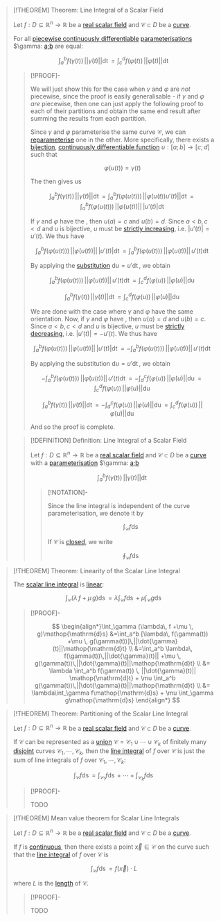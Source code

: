 >[!THEOREM] Theorem: Line Integral of a Scalar Field
>
>Let $f: D \subseteq \mathbb{R}^n \to \mathbb{R}$ be a [real scalar field](../Real%20Scalar%20Field.md) and $\mathcal{C} \subset D$ be a [curve](../../../../../Geometry/Euclidean%20Geometry/Curves/Curve.md).
>
>For all [piecewise continuously differentiable](../../Real%20Vector%20Functions/Differentiation/Partial%20Derivatives%20of%20Real%20Vector%20Functions.md) [parameterisations](../../Curve%20Parameterisations/Curve%20Parameterisation.md) $\gamma: [a;b](../../../Univariate%20Real%20Analysis/Integration/Definite%20Integrals/Definite%20Integral.md) are equal:
>
>$$
>\int_a^b f(\gamma(t))\, ||\dot\gamma (t)||\mathop{\mathrm{d}t} = \int_c^d f(\varphi(t))\, ||\dot\varphi (t)||\mathop{\mathrm{d}t}
>$$
>
>>[!PROOF]-
>>
>>We will just show this for the case when $\gamma$ and $\varphi$ are *not* piecewise, since the proof is easily generalisable - if $\gamma$ and $\varphi$ *are* piecewise, then one can just apply the following proof to each of their partitions and obtain the same end result after summing the results from each partition.
>>
>>Since $\gamma$ and $\varphi$ parameterise the same curve $\mathcal{C}$, we can [reparameterise](../../../../../Geometry/Euclidean%20Geometry/Curves/Curve.md) one in the other. More specifically, there exists a [bijection](../../../../Functions/Types%20of%20Functions/Bijection.md), [continuously differentiable function](../../../Univariate%20Real%20Analysis/Differentiation/Differentiability%20of%20Real%20Functions.md) $u: [a;b] \to [c;d]$ such that
>>
>>$$
>>\varphi(u(t)) = \gamma (t)
>>$$
>>
>>The [](../../Curve%20Parameterisations/Differentiation/Differentiation%20Rules%20for%20Curve%20Parameterisations.md#^chainrule) then gives us
>>
>>$$
>>\int_a^b f(\gamma(t))\, ||\dot\gamma (t)||\mathop{\mathrm{d}t} = \int_a^b f(\varphi(u(t)))\, ||\dot\varphi (u(t)) u'(t)|| \mathop{\mathrm{d}t} =  \int_a^b f(\varphi(u(t)))\, ||\dot\varphi (u(t))|| \, |u'(t)|\mathop{\mathrm{d}t}
>>$$
>>
>>If $\gamma$ and $\varphi$ have the [](../../../../../Geometry/Euclidean%20Geometry/Curves/Curve.md#^orientation), then $u(a) = c$ and $u(b) = d$. Since $a \lt b, c \lt d$ and $u$ is bijective, $u$ must be [strictly increasing](../../../Univariate%20Real%20Analysis/Real%20Functions/Monotony/Monotony%20of%20Real%20Functions.md), i.e. $|u'(t)| = u'(t)$. We thus have
>>
>>$$
>>\int_a^b f(\varphi(u(t)))\, ||\dot\varphi (u(t))|| \, |u'(t)|\mathop{\mathrm{d}t} = \int_a^b f(\varphi(u(t))) \, ||\dot\varphi (u(t))|| \, u'(t)\mathop{\mathrm{d}t}
>>$$
>>
>>By applying the [substitution](../../../Univariate%20Real%20Analysis/Differentiation/Differentiation%20Rules.md) $\mathrm{d}u = u' \mathop{\mathrm{d}t}$, we obtain 
>>
>>$$
>>\int_a^b f(\varphi(u(t)))\, ||\dot\varphi (u(t))|| \, u'(t)\mathop{\mathrm{d}t} = \int_c^d f(\varphi(u))\, ||\dot \varphi(u)|| \mathop{\mathrm{d}u}
>>$$
>>
>>$$
>>\int_a^b f(\gamma(t))\, ||\dot\gamma (t)||\mathop{\mathrm{d}t} = \int_c^d f(\varphi(u))\, ||\dot \varphi(u)|| \mathop{\mathrm{d}u}
>>$$
>>
>>We are done with the case where $\gamma$ and $\varphi$ have the same orientation. Now, if $\gamma$ and $\varphi$ have [](../../../../../Geometry/Euclidean%20Geometry/Curves/Curve.md#^orientation), then $u(a) = d$ and $u(b) = c$. Since $a \lt b, c \lt d$ and $u$ is bijective, $u$ must be [strictly decreasing](../../../Univariate%20Real%20Analysis/Real%20Functions/Monotony/Monotony%20of%20Real%20Functions.md), i.e. $|u'(t)| = -u'(t)$. We thus have
>>
>>$$
>>\int_a^b f(\varphi(u(t)))\, ||\dot\varphi (u(t))|| \, |u'(t)|\mathop{\mathrm{d}t} = - \int_a^b f(\varphi(u(t)))\, ||\dot\varphi (u(t))|| \, u'(t)\mathop{\mathrm{d}t}
>>$$
>>
>>By applying the substitution $\mathrm{d}u = u' \mathop{\mathrm{d}t}$, we obtain 
>>
>>$$
>>-\int_a^b f(\varphi(u(t)))\, ||\dot\varphi (u(t))|| \, u'(t)\mathop{\mathrm{d}t} = - \int_d^c f(\varphi(u))\, ||\dot \varphi(u)|| \mathop{\mathrm{d}u} = \int_c^d f(\varphi(u))\, ||\dot \varphi(u)|| \mathop{\mathrm{d}u}
>>$$
>>
>>$$
>>\int_a^b f(\gamma(t))\, ||\dot\gamma (t)||\mathop{\mathrm{d}t} = - \int_d^c f(\varphi(u))\, ||\dot \varphi(u)|| \mathop{\mathrm{d}u} = \int_c^d f(\varphi(u))\, ||\dot \varphi(u)|| \mathop{\mathrm{d}u}
>>$$
>>
>>And so the proof is complete.
>>
>
>>[!DEFINITION] Definition: Line Integral of a Scalar Field
>>
>>Let $f: D \subseteq \mathbb{R}^n \to \mathbb{R}$ be a [real scalar field](../Real%20Scalar%20Field.md) and $\mathcal{C} \subset D$ be a [curve](../../../../../Geometry/Euclidean%20Geometry/Curves/Curve.md) with a [parameterisation](../../Curve%20Parameterisations/Curve%20Parameterisation.md) $\gamma: [a;b](../../../Univariate%20Real%20Analysis/Integration/Definite%20Integrals/Definite%20Integral.md)
>>
>>$$
>>\int_a^b f(\gamma(t))\, ||\dot\gamma (t)||\mathop{\mathrm{d}t}
>>$$
>>
>>>[!NOTATION]-
>>>
>>>Since the line integral is independent of the curve parameterisation, we denote it by
>>>
>>>$$
>>>\int_\mathcal{C} f \mathop{\mathrm{d}s}
>>>$$
>>>
>>>If $\mathcal{C}$ is [closed](../../../../../Geometry/Euclidean%20Geometry/Curves/Closed%20Curve.md), we write
>>>
>>>$$
>>>\oint_\mathcal{C} f \mathop{\mathrm{d}s}
>>>$$
>>>
>>
>

>[!THEOREM] Theorem: Linearity of the Scalar Line Integral
>
>The [scalar line integral](Line%20Integrals%20of%20Scalar%20Fields.md) is [linear](../../../../../Algebra/Linear%20Algebra/Linear%20Transformations/Linear%20Transformation.md):
>
>$$
>\int_\mathcal{C} (\lambda\, f +\mu \, g)\mathop{\mathrm{d}s} = \lambda\int_\mathcal{C} f\mathop{\mathrm{d}s} + \mu \int_\mathcal{C} g\mathop{\mathrm{d}s}
>$$
>
>>[!PROOF]-
>>
>>$$
>>\begin{align*}\int_\gamma (\lambda\, f +\mu \, g)\mathop{\mathrm{d}s} &=\int_a^b [\lambda\, f(\gamma(t)) +\mu \, g(\gamma(t))]\,||\dot{\gamma}(t)||\mathop{\mathrm{d}t} \\ &=\int_a^b \lambda\, f(\gamma(t))\,||\dot{\gamma}(t)|| +\mu \, g(\gamma(t))\,||\dot{\gamma}(t)||\mathop{\mathrm{d}t} \\ &= \lambda \int_a^b f(\gamma(t)) \, ||\dot{\gamma}(t)|| \mathop{\mathrm{d}t} + \mu \int_a^b g(\gamma(t))\,||\dot{\gamma}(t)||\mathop{\mathrm{d}t} \\ &= \lambda\int_\gamma f\mathop{\mathrm{d}s} + \mu \int_\gamma g\mathop{\mathrm{d}s} \end{align*}
>>$$
>>
>

>[!THEOREM] Theorem: Partitioning of the Scalar Line Integral
>
>Let $f: D \subseteq \mathbb{R}^n \to \mathbb{R}$ be a [real scalar field](../Real%20Scalar%20Field.md) and $\mathcal{C} \subset D$ be a [curve](../../../../../Geometry/Euclidean%20Geometry/Curves/Curve.md).
>
>If $\mathcal{C}$ can be represented as a [union](../../../../../Set%20Theory/Operations%20with%20Sets/Union.md) $\mathcal{C} = \mathcal{C}_1 \cup \cdots \cup \mathcal{C}_k$ of finitely many [disjoint](../../../../../Set%20Theory/Disjoint%20Sets.md) curves $\mathcal{C}_1, \cdots,\mathcal{C}_k$, then the [line integral](Line%20Integrals%20of%20Scalar%20Fields.md) of $f$ over $\mathcal{C}$ is just the sum of line integrals of $f$ over $\mathcal{C}_1, \cdots,\mathcal{C}_k$:
>
>$$
>\int_{\mathcal{C}} f\mathop{\mathrm{d}s} = \int_{\mathcal{C}_1} f\mathop{\mathrm{d}s} + \cdots + \int_{\mathcal{C}_k} f\mathop{\mathrm{d}s}
>$$
>
>>[!PROOF]-
>>
>>TODO
>>
>

>[!THEOREM] Mean value theorem for Scalar Line Integrals
>
>Let $f: D \subseteq \mathbb{R}^n \to \mathbb{R}$ be a [real scalar field](../Real%20Scalar%20Field.md) and $\mathcal{C} \subset D$ be a [curve](../../../../../Geometry/Euclidean%20Geometry/Curves/Curve.md).
>
>If $f$ is [continuous](../Continuity%20of%20Real%20Scalar%20Fields.md), then there exists a point $\vec{x} \in \mathcal{C}$ on the curve such that the [line integral](Line%20Integrals%20of%20Scalar%20Fields.md) of $f$ over $\mathcal{C}$ is
>
>$$\int_\mathcal{C} f\mathop{\mathrm{d}s} = f(\vec{x})\cdot L$$
>
>where $L$ is the [length](../../../../../Geometry/Euclidean%20Geometry/Curves/Arcs/Arc%20Length.md) of $\mathcal{C}$.
>
>>[!PROOF]-
>>
>>TODO
>>
>